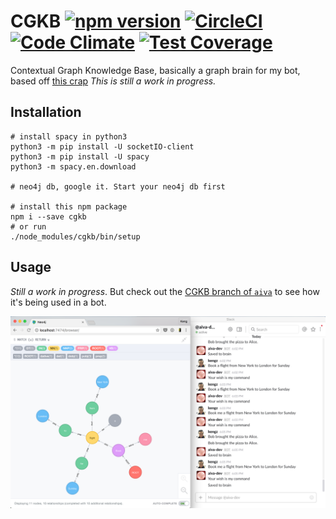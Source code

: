 # CGKB [![npm version](https://badge.fury.io/js/cgkb.svg)](https://badge.fury.io/js/cgkb) [![CircleCI](https://circleci.com/gh/kengz/CGKB.svg?style=shield)](https://circleci.com/gh/kengz/CGKB) [![Code Climate](https://codeclimate.com/github/kengz/CGKB/badges/gpa.svg)](https://codeclimate.com/github/kengz/CGKB) [![Test Coverage](https://codeclimate.com/github/kengz/CGKB/badges/coverage.svg)](https://codeclimate.com/github/kengz/CGKB/coverage)

Contextual Graph Knowledge Base, basically a graph brain for my bot, based off [this crap](http://kengz.me/aiva/#contextual-graph-knowledge-base) *This is still a work in progress.*

## Installation

```shell
# install spacy in python3
python3 -m pip install -U socketIO-client
python3 -m pip install -U spacy
python3 -m spacy.en.download

# neo4j db, google it. Start your neo4j db first

# install this npm package
npm i --save cgkb
# or run
./node_modules/cgkb/bin/setup
```

## Usage

*Still a work in progress*. But check out the [CGKB branch of `aiva`](https://github.com/kengz/aiva/tree/cgkb) to see how it's being used in a bot.

<img alt="AIVA on Slack, Telegram" src="./source/images/syntaxnet.png" />